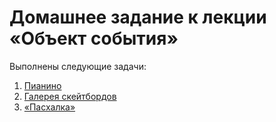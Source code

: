 # Домашнее задание к лекции «Объект события»

Выполнены следующие задачи:

1. [Пианино](./piano/)
2. [Галерея скейтбордов](./skateboard-gallery/)
3. [«Пасхалка»](./easter-egg/)
